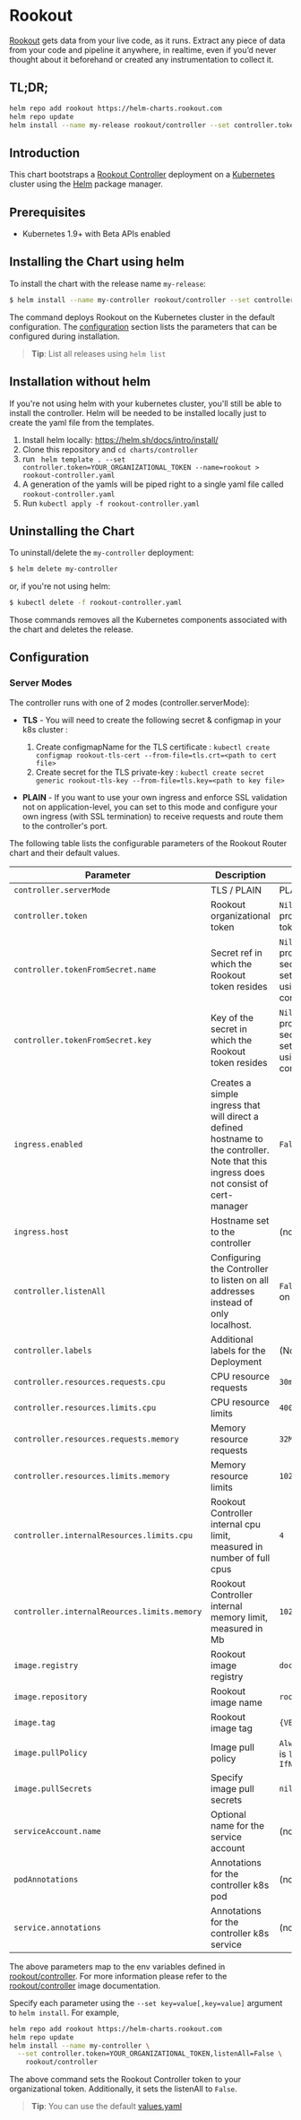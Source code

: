 # Rookout

[Rookout](http://rookout.com/) gets data from your live code, as it runs. Extract any piece of data from your code and pipeline it anywhere, in realtime, even if you’d never thought about it beforehand or created any instrumentation to collect it.

## TL;DR;

```bash
helm repo add rookout https://helm-charts.rookout.com
helm repo update
helm install --name my-release rookout/controller --set controller.token=YOUR_ORGANIZATIONAL_TOKEN
```

## Introduction

This chart bootstraps a [Rookout Controller](https://docs.rookout.com/docs/agent-setup.html) deployment on a [Kubernetes](http://kubernetes.io) cluster using the [Helm](https://helm.sh) package manager.

## Prerequisites

- Kubernetes 1.9+ with Beta APIs enabled

## Installing the Chart using helm

To install the chart with the release name `my-release`:

```bash
$ helm install --name my-controller rookout/controller --set controller.token=YOUR_ORGANIZATIONAL_TOKEN
```

The command deploys Rookout on the Kubernetes cluster in the default configuration. The [configuration](#configuration) section lists the parameters that can be configured during installation.

> **Tip**: List all releases using `helm list`

## Installation without helm
If you're not using helm with your kubernetes cluster, you'll still be able to install the controller. Helm will be needed to be installed locally just to create the yaml file from the templates.

1.  Install helm locally: https://helm.sh/docs/intro/install/ 
2.  Clone this repository and `cd charts/controller`
3.  run ``` helm template . --set controller.token=YOUR_ORGANIZATIONAL_TOKEN --name=rookout > rookout-controller.yaml```
4.  A generation of the yamls will be piped right to a single yaml file called `rookout-controller.yaml`
5.  Run `kubectl apply -f rookout-controller.yaml`


## Uninstalling the Chart

To uninstall/delete the `my-controller` deployment:

```bash
$ helm delete my-controller
```

or, if you're not using helm:
```bash
$ kubectl delete -f rookout-controller.yaml
```

Those commands removes all the Kubernetes components associated with the chart and deletes the release.

## Configuration

### Server Modes

The controller runs with one of 2 modes (controller.serverMode):

* **TLS** - You will need to create the following secret & configmap in your k8s cluster :
  1. Create configmapName for the TLS certificate : `kubectl create configmap rookout-tls-cert --from-file=tls.crt=<path to cert file>`  
  1. Create secret for the TLS private-key : `kubectl create secret generic rookout-tls-key --from-file=tls.key=<path to key file>`

* **PLAIN** - If you want to use your own ingress and enforce SSL validation not on application-level, you can set to this mode and configure your own ingress (with SSL termination) to receive requests and route them to the controller's port.

The following table lists the configurable parameters of the Rookout Router chart and their default values.

|            Parameter                      |              Description                 |                          Default                        | 
| ----------------------------------------- | ---------------------------------------- | ------------------------------------------------------- |
| `controller.serverMode`                   | TLS / PLAIN                    | PLAIN
| `controller.token`                           | Rookout organizational token             | `Nil` You must provide your own token                   |  
| `controller.tokenFromSecret.name`                 | Secret ref in which the Rookout token resides  | `Nil` You must provide your own secret (Optional if setting the token using controller.token)                   |  
| `controller.tokenFromSecret.key`                 | Key of the secret in which the Rookout token resides  | `Nil` You must provide your own secret (Optional if setting the token using controller.token)                   |  
| `ingress.enabled` | Creates a simple ingress that will direct a defined hostname to the controller. Note that this ingress does not consist of cert-manager | `False` | 
| `ingress.host` | Hostname set to the controller | (none) | 
| `controller.listenAll`                       | Configuring the Controller to listen on all addresses instead of only localhost.                      | `False` Listens only on localhost |
| `controller.labels`                       | Additional labels for the Deployment | (None) |
| `controller.resources.requests.cpu`          | CPU resource requests                    | `30m`                                                   |
| `controller.resources.limits.cpu`            | CPU resource limits                      | `4000m`                                                 |
| `controller.resources.requests.memory`       | Memory resource requests                 | `32Mi`                                                  |
| `controller.resources.limits.memory`         | Memory resource limits                   | `1024Mi`                                                |
| `controller.internalResources.limits.cpu`    | Rookout Controller internal cpu limit, measured in number of full cpus     | `4`                    |
| `controller.internalReources.limits.memory`  | Rookout Controller internal memory limit, measured in Mb                 | `1024`                   |
| `image.registry`                          | Rookout image registry                   | `docker.io`                                             |
| `image.repository`                        | Rookout image name                       | `rookout/controller`                                         |
| `image.tag`                               | Rookout image tag                        | `{VERSION}`                                             |
| `image.pullPolicy`                        | Image pull policy                        | `Always` if `imageTag` is `latest`, else `IfNotPresent` |
| `image.pullSecrets`                       | Specify image pull secrets               | `nil`                                                   |
| `serviceAccount.name` | Optional name for the service account | (none) |
| `podAnnotations` | Annotations for the controller k8s pod | (none) |
| `service.annotations` | Annotations for the controller k8s service | (none) |


The above parameters map to the env variables defined in [rookout/controller](https://docs.rookout.com/docs/agent-setup.html). For more information please refer to the [rookout/controller](https://hub.docker.com/r/rookout/agent/) image documentation.

Specify each parameter using the `--set key=value[,key=value]` argument to `helm install`. For example,

```bash
helm repo add rookout https://helm-charts.rookout.com
helm repo update
helm install --name my-controller \
  --set controller.token=YOUR_ORGANIZATIONAL_TOKEN,listenAll=False \
    rookout/controller
```

The above command sets the Rookout Controller token to your organizational token. Additionally, it sets the listenAll to `False`.

> **Tip**: You can use the default [values.yaml](values.yaml)
